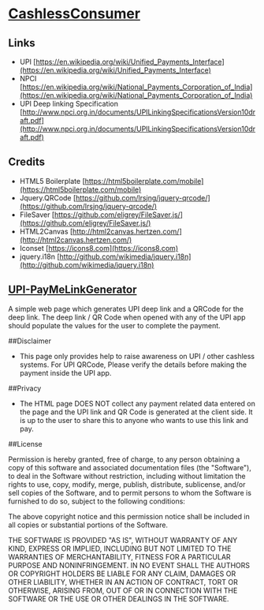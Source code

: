 # [CashlessConsumer](http://srikanthlogic.github.io/CashlessConsumer/FAQ)

## Links
* UPI [https://en.wikipedia.org/wiki/Unified_Payments_Interface](https://en.wikipedia.org/wiki/Unified_Payments_Interface)
* NPCI [https://en.wikipedia.org/wiki/National_Payments_Corporation_of_India](https://en.wikipedia.org/wiki/National_Payments_Corporation_of_India)
* UPI Deep linking Specification [http://www.npci.org.in/documents/UPILinkingSpecificationsVersion10draft.pdf](http://www.npci.org.in/documents/UPILinkingSpecificationsVersion10draft.pdf)

## Credits
* HTML5 Boilerplate [https://html5boilerplate.com/mobile](https://html5boilerplate.com/mobile)
* Jquery.QRCode [https://github.com/lrsjng/jquery-qrcode/](https://github.com/lrsjng/jquery-qrcode/)
* FileSaver [https://github.com/eligrey/FileSaver.js/](https://github.com/eligrey/FileSaver.js/)
* HTML2Canvas [http://html2canvas.hertzen.com/](http://html2canvas.hertzen.com/)
* Iconset [https://icons8.com](https://icons8.com)
* jquery.i18n [http://github.com/wikimedia/jquery.i18n](http://github.com/wikimedia/jquery.i18n)

## [UPI-PayMeLinkGenerator](http://github.com/srikanthlogic/UPI-PayMeLinkGenerator)

A simple web page which generates UPI deep link and a QRCode for the deep link. The deep link / QR Code when opened with any of the UPI app should populate the values for the user to complete the payment.


##Disclaimer
* This page only provides help to raise awareness on UPI / other cashless systems. For UPI QRCode, Please verify the details before making the payment inside the UPI app.

##Privacy
* The HTML page DOES NOT collect any payment related data entered on the page and the UPI link and QR Code is generated at the client side. It is up to the user to share this to anyone who wants to use this link and pay.

##License

Permission is hereby granted, free of charge, to any person obtaining a copy of
this software and associated documentation files (the "Software"), to deal in
the Software without restriction, including without limitation the rights to
use, copy, modify, merge, publish, distribute, sublicense, and/or sell copies
of the Software, and to permit persons to whom the Software is furnished to do
so, subject to the following conditions:

The above copyright notice and this permission notice shall be included in all
copies or substantial portions of the Software.

THE SOFTWARE IS PROVIDED "AS IS", WITHOUT WARRANTY OF ANY KIND, EXPRESS OR
IMPLIED, INCLUDING BUT NOT LIMITED TO THE WARRANTIES OF MERCHANTABILITY,
FITNESS FOR A PARTICULAR PURPOSE AND NONINFRINGEMENT. IN NO EVENT SHALL THE
AUTHORS OR COPYRIGHT HOLDERS BE LIABLE FOR ANY CLAIM, DAMAGES OR OTHER
LIABILITY, WHETHER IN AN ACTION OF CONTRACT, TORT OR OTHERWISE, ARISING FROM,
OUT OF OR IN CONNECTION WITH THE SOFTWARE OR THE USE OR OTHER DEALINGS IN THE
SOFTWARE.
